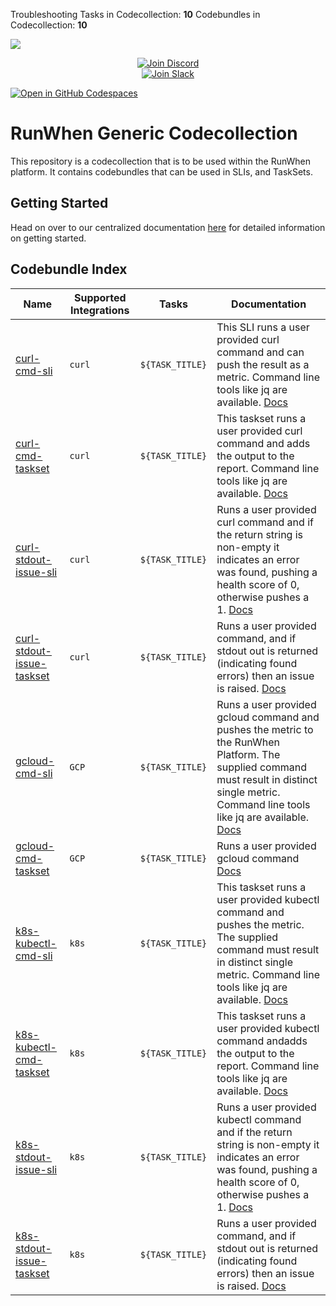 Troubleshooting Tasks in Codecollection: **10**
Codebundles in Codecollection: **10**

![](docs/GitHub_Banner.jpg)

<p align="center">
  <a href="https://discord.gg/Ut7Ws4rm8Q">
    <img src="https://img.shields.io/discord/1131539039665791077?label=Join%20Discord&logo=discord&logoColor=white&style=for-the-badge" alt="Join Discord">
  </a>
  <br>
  <a href="https://runwhen.slack.com/join/shared_invite/zt-1l7t3tdzl-IzB8gXDsWtHkT8C5nufm2A">
    <img src="https://img.shields.io/badge/Join%20Slack-%23E01563.svg?&style=for-the-badge&logo=slack&logoColor=white" alt="Join Slack">
  </a>
</p>
<a href='https://codespaces.new/runwhen-contrib/rw-cli-codecollection?quickstart=1'><img src='https://github.com/codespaces/badge.svg' alt='Open in GitHub Codespaces' style='max-width: 100%;'></a>

# RunWhen Generic Codecollection
This repository is a codecollection that is to be used within the RunWhen platform. It contains codebundles that can be used in SLIs, and TaskSets. 

## Getting Started
Head on over to our centralized documentation [here](https://docs.runwhen.com/public/runwhen-authors/getting-started-with-codecollection-development) for detailed information on getting started.
## Codebundle Index
| Name | Supported Integrations | Tasks | Documentation |
|---|---|---|---|
| [curl-cmd-sli](https://github.com/runwhen-contrib/rw-generic-codecollection/blob/main/codebundles/curl-cmd/sli.robot) | `curl` | `${TASK_TITLE}` | This SLI runs a user provided curl command and can push the result as a metric. Command line tools like jq are available. [Docs](https://docs.runwhen.com/public/v/cli-codecollection/curl-cmd) |
| [curl-cmd-taskset](https://github.com/runwhen-contrib/rw-generic-codecollection/blob/main/codebundles/curl-cmd/runbook.robot) | `curl` | `${TASK_TITLE}` | This taskset runs a user provided curl command and adds the output to the report. Command line tools like jq are available. [Docs](https://docs.runwhen.com/public/v/cli-codecollection/curl-cmd) |
| [curl-stdout-issue-sli](https://github.com/runwhen-contrib/rw-generic-codecollection/blob/main/codebundles/curl-stdout-issue/sli.robot) | `curl` | `${TASK_TITLE}` | Runs a user provided curl command and if the return string is non-empty it indicates an error was found, pushing a health score of 0, otherwise pushes a 1. [Docs](https://docs.runwhen.com/public/v/cli-codecollection/curl-stdout-issue) |
| [curl-stdout-issue-taskset](https://github.com/runwhen-contrib/rw-generic-codecollection/blob/main/codebundles/curl-stdout-issue/runbook.robot) | `curl` | `${TASK_TITLE}` | Runs a user provided command, and if stdout out is returned (indicating found errors) then an issue is raised. [Docs](https://docs.runwhen.com/public/v/cli-codecollection/curl-stdout-issue) |
| [gcloud-cmd-sli](https://github.com/runwhen-contrib/rw-generic-codecollection/blob/main/codebundles/gcloud-cmd/sli.robot) | `GCP` | `${TASK_TITLE}` | Runs a user provided gcloud command and pushes the metric to the RunWhen Platform. The supplied command must result in distinct single metric. Command line tools like jq are available. [Docs](https://docs.runwhen.com/public/v/cli-codecollection/gcloud-cmd) |
| [gcloud-cmd-taskset](https://github.com/runwhen-contrib/rw-generic-codecollection/blob/main/codebundles/gcloud-cmd/runbook.robot) | `GCP` | `${TASK_TITLE}` | Runs a user provided gcloud command [Docs](https://docs.runwhen.com/public/v/cli-codecollection/gcloud-cmd) |
| [k8s-kubectl-cmd-sli](https://github.com/runwhen-contrib/rw-generic-codecollection/blob/main/codebundles/k8s-kubectl-cmd/sli.robot) | `k8s` | `${TASK_TITLE}` | This taskset runs a user provided kubectl command and pushes the metric. The supplied command must result in distinct single metric. Command line tools like jq are available. [Docs](https://docs.runwhen.com/public/v/cli-codecollection/k8s-kubectl-cmd) |
| [k8s-kubectl-cmd-taskset](https://github.com/runwhen-contrib/rw-generic-codecollection/blob/main/codebundles/k8s-kubectl-cmd/runbook.robot) | `k8s` | `${TASK_TITLE}` | This taskset runs a user provided kubectl command andadds the output to the report. Command line tools like jq are available. [Docs](https://docs.runwhen.com/public/v/cli-codecollection/k8s-kubectl-cmd) |
| [k8s-stdout-issue-sli](https://github.com/runwhen-contrib/rw-generic-codecollection/blob/main/codebundles/k8s-stdout-issue/sli.robot) | `k8s` | `${TASK_TITLE}` | Runs a user provided kubectl command and if the return string is non-empty it indicates an error was found, pushing a health score of 0, otherwise pushes a 1. [Docs](https://docs.runwhen.com/public/v/cli-codecollection/k8s-stdout-issue) |
| [k8s-stdout-issue-taskset](https://github.com/runwhen-contrib/rw-generic-codecollection/blob/main/codebundles/k8s-stdout-issue/runbook.robot) | `k8s` | `${TASK_TITLE}` | Runs a user provided command, and if stdout out is returned (indicating found errors) then an issue is raised. [Docs](https://docs.runwhen.com/public/v/cli-codecollection/k8s-stdout-issue) |

